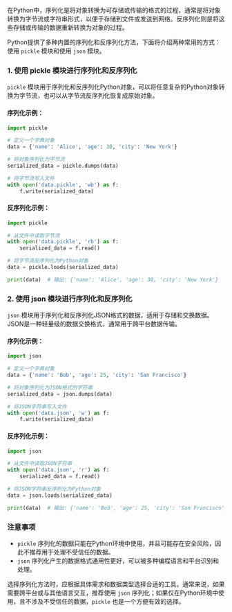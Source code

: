 在Python中，序列化是将对象转换为可存储或传输的格式的过程，通常是将对象转换为字节流或字符串形式，以便于存储到文件或发送到网络。反序列化则是将这些存储或传输的数据重新转换为对象的过程。

Python提供了多种内置的序列化和反序列化方法，下面将介绍两种常用的方式：使用 `pickle` 模块和使用 `json` 模块。

### 1. 使用 pickle 模块进行序列化和反序列化

`pickle` 模块用于序列化和反序列化Python对象，可以将任意复杂的Python对象转换为字节流，也可以从字节流反序列化恢复成原始对象。

#### 序列化示例：

```python
import pickle

# 定义一个字典对象
data = {'name': 'Alice', 'age': 30, 'city': 'New York'}

# 将对象序列化为字节流
serialized_data = pickle.dumps(data)

# 将字节流写入文件
with open('data.pickle', 'wb') as f:
    f.write(serialized_data)
```

#### 反序列化示例：

```python
import pickle

# 从文件中读取字节流
with open('data.pickle', 'rb') as f:
    serialized_data = f.read()

# 将字节流反序列化为Python对象
data = pickle.loads(serialized_data)

print(data)  # 输出: {'name': 'Alice', 'age': 30, 'city': 'New York'}
```

### 2. 使用 json 模块进行序列化和反序列化

`json` 模块用于序列化和反序列化JSON格式的数据，适用于存储和交换数据。JSON是一种轻量级的数据交换格式，通常用于跨平台数据传输。

#### 序列化示例：

```python
import json

# 定义一个字典对象
data = {'name': 'Bob', 'age': 25, 'city': 'San Francisco'}

# 将对象序列化为JSON格式的字符串
serialized_data = json.dumps(data)

# 将JSON字符串写入文件
with open('data.json', 'w') as f:
    f.write(serialized_data)
```

#### 反序列化示例：

```python
import json

# 从文件中读取JSON字符串
with open('data.json', 'r') as f:
    serialized_data = f.read()

# 将JSON字符串反序列化为Python对象
data = json.loads(serialized_data)

print(data)  # 输出: {'name': 'Bob', 'age': 25, 'city': 'San Francisco'}
```

### 注意事项

- `pickle` 序列化的数据只能在Python环境中使用，并且可能存在安全风险，因此不推荐用于处理不受信任的数据。
- `json` 序列化产生的数据格式通用性更好，可以被多种编程语言和平台识别和处理。

选择序列化方法时，应根据具体需求和数据类型选择合适的工具。通常来说，如果需要跨平台或与其他语言交互，推荐使用 `json` 序列化；如果仅在Python环境中使用，且不涉及不受信任的数据，`pickle` 也是一个方便有效的选择。